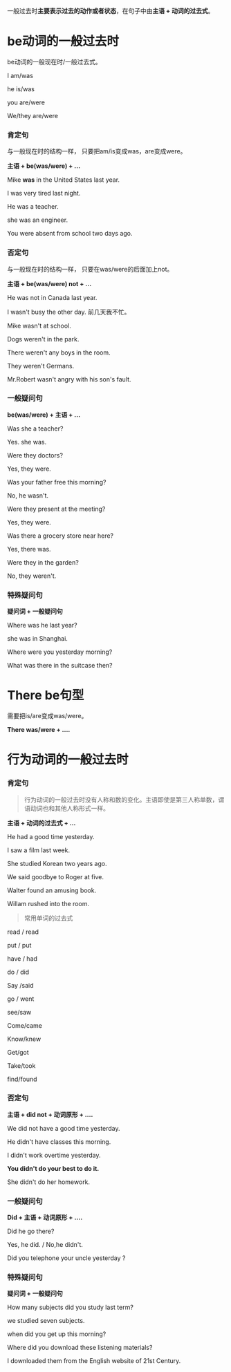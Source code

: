 一般过去时**主要表示过去的动作或者状态**，在句子中由**主语 + 动词的过去式**。



# be动词的一般过去时

be动词的一般现在时/一般过去式。

I  am/was 

he is/was

you are/were

We/they    are/were



### 肯定句

与一般现在时的结构一样， 只要把am/is变成was，are变成were。

**主语 + be(was/were) + ...**

Mike **was** in the United States last year.

I was very tired last night.

He was a teacher.

she was an engineer.

You were absent from school two days ago.





### 否定句

与一般现在时的结构一样， 只要在was/were的后面加上not。

**主语 + be(was/were)  not + ...**

He was not in Canada last year.

I wasn't busy the other day. 前几天我不忙。

Mike wasn't at school.

Dogs weren't in the park.

There weren't any boys in the room.

They weren't Germans.

Mr.Robert wasn't angry with his son's fault.





### 一般疑问句

**be(was/were)  + 主语 +   ...**

Was she a teacher?

Yes. she was.



Were they doctors?

Yes, they were.



Was your father free this morning?

No, he wasn't.



Were they present at the meeting?

Yes, they were.



Was there a grocery store near here?

Yes, there was.



Were they in the garden?

No, they weren't.



### 特殊疑问句

**疑问词 + 一般疑问句**

Where was he last year?

she was in Shanghai.



Where were you yesterday morning?



What was there in the suitcase then?





# There be句型

需要把is/are变成was/were。

**There was/were + ....**







# 行为动词的一般过去时

### 肯定句

> 行为动词的一般过去时没有人称和数的变化。主语即使是第三人称单数，谓语动词也和其他人称形式一样。

**主语 + 动词的过去式 + ...**

He had a good time yesterday.

I saw a film last week.

She studied Korean two years ago.

We said goodbye to Roger at five.

Walter found an amusing book.

Willam rushed into the room.



> 常用单词的过去式

read / read

put / put

have / had

do / did

Say /said

go / went

see/saw

Come/came

Know/knew

Get/got

Take/took

find/found



### 否定句

**主语 + did not + 动词原形 + ....**

We did not have a good time yesterday.

He didn't have classes this morning.

I didn't work overtime yesterday.

**You didn't do your best to do it.**

She didn't do her homework.



### 一般疑问句

**Did + 主语 + 动词原形 + ....**

Did he go there?

Yes, he did. / No,he didn't.



Did you telephone your uncle yesterday ?





### 特殊疑问句

**疑问词 + 一般疑问句**

How many subjects did you study last term?

we studied seven subjects.



when did you get up this morning?



Where did you download these listening materials?

I downloaded them from the English website of 21st Century.

